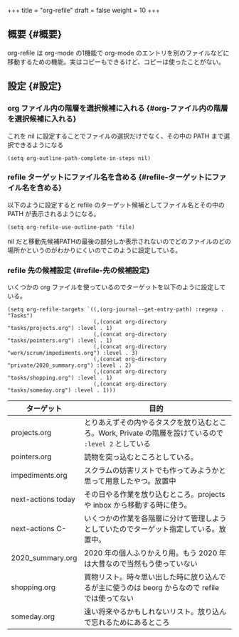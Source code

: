 +++
title = "org-refile"
draft = false
weight = 10
+++

## 概要 {#概要}

org-refile は org-mode の1機能で
org-mode のエントリを別のファイルなどに移動するための機能。実はコピーもできるけど、コピーは使ったことがない。


## 設定 {#設定}


### org ファイル内の階層を選択候補に入れる {#org-ファイル内の階層を選択候補に入れる}

これを nil に設定することでファイルの選択だけでなく、その中の PATH まで選択できるようになる

```emacs-lisp
(setq org-outline-path-complete-in-steps nil)
```


### refile ターゲットにファイル名を含める {#refile-ターゲットにファイル名を含める}

以下のように設定すると
refile のターゲット候補としてファイル名とその中の PATH が表示されるようになる。

```emacs-lisp
(setq org-refile-use-outline-path 'file)
```

nil だと移動先候補PATHの最後の部分しか表示されないのでどのファイルのどの場所かというのがわかりにくいのでこのように設定している。


### refile 先の候補設定 {#refile-先の候補設定}

いくつかの org ファイルを使っているのでターゲットを以下のように設定している。

```emacs-lisp
(setq org-refile-targets `((,(org-journal--get-entry-path) :regexp . "Tasks")
                           (,(concat org-directory "tasks/projects.org") :level . 1)
                           (,(concat org-directory "tasks/pointers.org") :level . 1)
                           (,(concat org-directory "work/scrum/impediments.org") :level . 3)
                           (,(concat org-directory "private/2020_summary.org") :level . 2)
                           (,(concat org-directory "tasks/shopping.org") :level . 1)
                           (,(concat org-directory "tasks/someday.org") :level . 1)))
```

| ターゲット         | 目的                                                             |
|---------------|----------------------------------------------------------------|
| projects.org       | とりあえずその内やるタスクを放り込むところ。Work, Private の階層を設けているので `:level 2` としている |
| pointers.org       | 読物を突っ込むところとしている。                                 |
| impediments.org    | スクラムの妨害リストでも作ってみようかと思って用意したやつ。放置中 |
| next-actions today | その日やる作業を放り込むところ。projects や inbox から移動する時に使う。 |
| next-actions C-    | いくつかの作業を各階層に分けて管理しようとしていたのでターゲット指定している。放置中。 |
| 2020_summary.org   | 2020 年の個人ふりかえり用。もう 2020 年は大昔なので当然もう使っていない |
| shopping.org       | 買物リスト。時々思い出した時に放り込んでるが主に使うのは beorg からなので refile では使ってない |
| someday.org        | 遠い将来やるかもしれないリスト。放り込んで忘れるためにあるところ |
